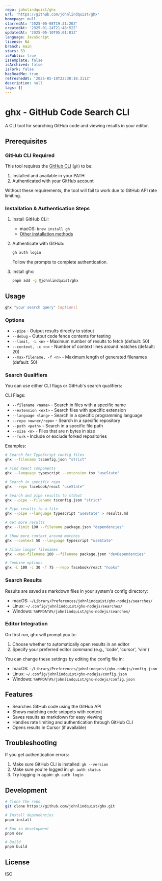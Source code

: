 ```yaml
---
repo: johnlindquist/ghx
url: 'https://github.com/johnlindquist/ghx'
homepage: null
starredAt: '2025-05-08T19:31:20Z'
createdAt: '2025-01-24T21:48:52Z'
updatedAt: '2025-05-10T05:01:01Z'
language: JavaScript
license: NA
branch: main
stars: 53
isPublic: true
isTemplate: false
isArchived: false
isFork: false
hasReadMe: true
refreshedAt: '2025-05-10T22:30:18.311Z'
description: null
tags: []
---
```


# ghx - GitHub Code Search CLI

A CLI tool for searching GitHub code and viewing results in your editor.

## Prerequisites

### GitHub CLI Required

This tool requires the [GitHub CLI](https://cli.github.com/) (`gh`) to be:

1. Installed and available in your PATH
2. Authenticated with your GitHub account

Without these requirements, the tool will fail to work due to GitHub API rate limiting.

### Installation & Authentication Steps

1. Install GitHub CLI:
   - macOS: `brew install gh`
   - [Other installation methods](https://github.com/cli/cli#installation)

2. Authenticate with GitHub:
   ```bash
   gh auth login
   ```
   Follow the prompts to complete authentication.

3. Install ghx:
   ```bash
   pnpm add -g @johnlindquist/ghx
   ```

## Usage

```bash
ghx "your search query" [options]
```

### Options

- `--pipe` - Output results directly to stdout
- `--debug` - Output code fence contents for testing
- `--limit, -L <n>` - Maximum number of results to fetch (default: 50)
- `--context, -c <n>` - Number of context lines around matches (default: 20)
- `--max-filename, -f <n>` - Maximum length of generated filenames (default: 50)

### Search Qualifiers

You can use either CLI flags or GitHub's search qualifiers:

CLI Flags:
- `--filename <name>` - Search in files with a specific name
- `--extension <ext>` - Search files with specific extension
- `--language <lang>` - Search in a specific programming language
- `--repo <owner/repo>` - Search in a specific repository
- `--path <path>` - Search in a specific file path
- `--size <n>` - Files that are n bytes in size
- `--fork` - Include or exclude forked repositories

Examples:
```bash
# Search for TypeScript config files
ghx --filename tsconfig.json "strict"

# Find React components
ghx --language typescript --extension tsx "useState"

# Search in specific repo
ghx --repo facebook/react "useState"

# Search and pipe results to stdout
ghx --pipe --filename tsconfig.json "strict"

# Pipe results to a file
ghx --pipe --language typescript "useState" > results.md

# Get more results
ghx --limit 100 --filename package.json "dependencies"

# Show more context around matches
ghx --context 50 --language typescript "useState"

# Allow longer filenames
ghx --max-filename 100 --filename package.json "devDependencies"

# Combine options
ghx -L 100 -c 30 -f 75 --repo facebook/react "hooks"
```

### Search Results

Results are saved as markdown files in your system's config directory:
- macOS: `~/Library/Preferences/johnlindquist/ghx-nodejs/searches/`
- Linux: `~/.config/johnlindquist/ghx-nodejs/searches/`
- Windows: `%APPDATA%/johnlindquist/ghx-nodejs/searches/`

### Editor Integration

On first run, ghx will prompt you to:
1. Choose whether to automatically open results in an editor
2. Specify your preferred editor command (e.g., 'code', 'cursor', 'vim')

You can change these settings by editing the config file in:
- macOS: `~/Library/Preferences/johnlindquist/ghx-nodejs/config.json`
- Linux: `~/.config/johnlindquist/ghx-nodejs/config.json`
- Windows: `%APPDATA%/johnlindquist/ghx-nodejs/config.json`

## Features

- Searches GitHub code using the GitHub API
- Shows matching code snippets with context
- Saves results as markdown for easy viewing
- Handles rate limiting and authentication through GitHub CLI
- Opens results in Cursor (if available)

## Troubleshooting

If you get authentication errors:
1. Make sure GitHub CLI is installed: `gh --version`
2. Make sure you're logged in: `gh auth status`
3. Try logging in again: `gh auth login`

## Development

```bash
# Clone the repo
git clone https://github.com/johnlindquist/ghx.git

# Install dependencies
pnpm install

# Run in development
pnpm dev

# Build
pnpm build
```

## License

ISC 
